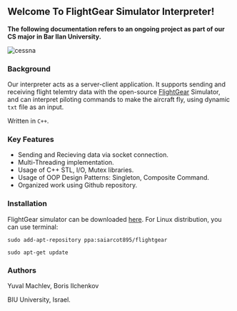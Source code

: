 ## Welcome To FlightGear Simulator Interpreter!
**The following documentation refers to an ongoing project as part of our CS major in Bar Ilan University.** 


![cessna](https://i.redd.it/dgdfrctik7s11.jpg)


### Background


Our interpreter acts as a server-client application. It supports sending and receiving flight telemtry data with 
the open-source [FlightGear](https://www.flightgear.org/) Simulator, 
and can interpret piloting commands to make the aircraft fly, using dynamic `txt` file as an input.

Written in `C++`.


### Key Features
* Sending and Recieving data via socket connection.
* Multi-Threading implementation.
* Usage of C++ STL, I/O, Mutex libraries.
* Usage of OOP Design Patterns: Singleton, Composite Command.
* Organized work using Github repository.

### Installation
FlightGear simulator can be downloaded [here](https://www.flightgear.org/download/). For Linux distribution, you can use terminal:
```
sudo add-apt-repository ppa:saiarcot895/flightgear

sudo apt-get update
```


### Authors
Yuval Machlev,
Boris Ilchenkov

BIU University, Israel.
